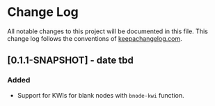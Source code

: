 # Change Log
All notable changes to this project will be documented in this file. This change log follows the conventions of [keepachangelog.com](http://keepachangelog.com/).

## [0.1.1-SNAPSHOT] - date tbd
### Added
- Support for KWIs for blank nodes with `bnode-kwi` function.

